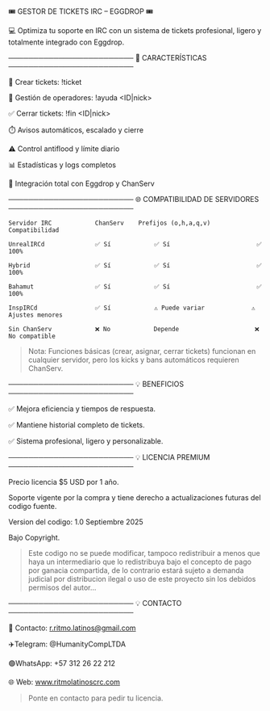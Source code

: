 
  🎟️ GESTOR DE TICKETS IRC – EGGDROP 🎟️ 
  
💻 Optimiza tu soporte en IRC con un sistema de tickets
profesional, ligero y totalmente integrado con Eggdrop.

─────────────────────────
🚀 CARACTERÍSTICAS
─────────────────────────

📝 Crear tickets:        !ticket <mensaje>

👥 Gestión de operadores: !ayuda <ID|nick>

✅ Cerrar tickets:       !fin <ID|nick>

⏱️ Avisos automáticos, escalado y cierre

⚠️ Control antiflood y límite diario

📊 Estadísticas y logs completos

🔧 Integración total con Eggdrop y ChanServ

─────────────────────────
🌐 COMPATIBILIDAD DE SERVIDORES
─────────────────────────

	Servidor IRC			ChanServ 	Prefijos (o,h,a,q,v) 		Compatibilidad 

	UnrealIRCd 				✅ Sí 			✅ Sí 				        ✅ 100% 
	
	Hybrid   				✅ Sí 			✅ Sí 				        ✅ 100% 
	
	Bahamut 				✅ Sí 			✅ Sí 				        ✅ 100% 
	
	InspIRCd   				✅ Sí 			⚠️ Puede variar 		  	⚠️ Ajustes menores 
	
	Sin ChanServ     		❌ No 			Depende 			        ❌ No compatible 

> Nota: Funciones básicas (crear, asignar, cerrar tickets) funcionan en cualquier servidor,
pero los kicks y bans automáticos requieren ChanServ.

─────────────────────────
💡 BENEFICIOS
─────────────────────────

✅ Mejora eficiencia y tiempos de respuesta.

✅ Mantiene historial completo de tickets.

✅ Sistema profesional, ligero y personalizable.

─────────────────────────
💡 LICENCIA PREMIUM 
─────────────────────────

Precio licencia $5 USD por 1 año.

Soporte vigente por la compra y tiene derecho a actualizaciones futuras del codigo fuente.

Version del codigo: 1.0 Septiembre 2025

Bajo Copyright.

>Este codigo no se puede modificar, tampoco redistribuir a menos que haya un intermediario que lo redistribuya bajo el concepto de pago por ganacia compartida, de lo contrario estará sujeto a demanda judicial por distribucion ilegal o uso de este proyecto sin los debidos permisos del autor...

─────────────────────────
💡 CONTACTO
─────────────────────────

📧 Contacto: r.ritmo.latinos@gmail.com

✈️Telegram: @HumanityCompLTDA

🟢WhatsApp: +57 312 26 22 212

🌐 Web: www.ritmolatinoscrc.com

>Ponte en contacto para pedir tu licencia.
